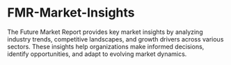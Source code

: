 # FMR-Market-Insights
The Future Market Report provides key market insights by analyzing industry trends, competitive landscapes, and growth drivers across various sectors. These insights help organizations make informed decisions, identify opportunities, and adapt to evolving market dynamics.
